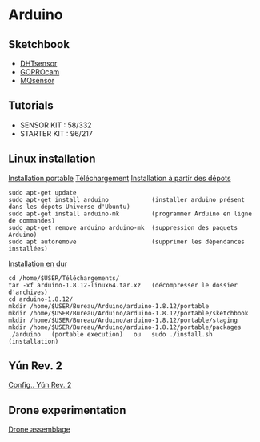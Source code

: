 # Arduino

## Sketchbook

+ [DHTsensor](sketchbook\DHTsensor\DHTsensor.ino)  
+ [GOPROcam](sketchbook\GOPROcam\GOPROcam.ino)  
+ [MQsensor](sketchbook\MQsensor\MQsensor.ino)  

>>>>>>

## Tutorials
+ SENSOR KIT : 58/332
+ STARTER KIT : 96/217

## Linux installation
[Installation portable](https://www.arduino.cc/en/Guide/PortableIDE)
[Téléchargement](https://www.arduino.cc/en/Main/Software)
[Installation à partir des dépots](https://doc.ubuntu-fr.org/arduino)
```
sudo apt-get update
sudo apt-get install arduino            (installer arduino présent dans les dépots Universe d'Ubuntu)
sudo apt-get install arduino-mk         (programmer Arduino en ligne de commandes)
sudo apt-get remove arduino arduino-mk  (suppression des paquets Arduino)
sudo apt autoremove                     (supprimer les dépendances installées)
```
[Installation en dur](https://vitux.com/how-to-install-arduino-ide-on-ubuntu/)
```
cd /home/$USER/Téléchargements/
tar -xf arduino-1.8.12-linux64.tar.xz   (décompresser le dossier d'archives)
cd arduino-1.8.12/
mkdir /home/$USER/Bureau/Arduino/arduino-1.8.12/portable
mkdir /home/$USER/Bureau/Arduino/arduino-1.8.12/portable/sketchbook
mkdir /home/$USER/Bureau/Arduino/arduino-1.8.12/portable/staging
mkdir /home/$USER/Bureau/Arduino/arduino-1.8.12/portable/packages
./arduino   (portable execution)   ou   sudo ./install.sh   (installation)
```

## Yún Rev. 2
[Config.. Yún Rev. 2](https://www.arduino.cc/en/Guide/ArduinoYunRev2#toc22)

## Drone experimentation
[Drone assemblage](https://www.robotshop.com/community/blog/show/comment-fabriquer-un-droneuav-lecon-5-assemblage)